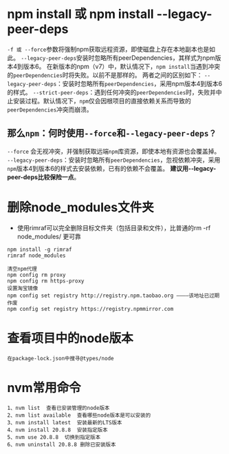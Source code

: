 # npm install 或 npm install --legacy-peer-deps
`-f 或 --force`参数将强制npm获取远程资源，即使磁盘上存在本地副本也是如此。
`--legacy-peer-deps`安装时忽略所有peerDependencies，其样式为npm版本4到版本6。
在新版本的npm（v7）中，默认情况下，`npm install`当遇到冲突的`peerDependencies`时将失败。以前不是那样的。
两者之间的区别如下：
`--legacy-peer-deps`：安装时忽略所有`peerDependencies`，采用npm版本4到版本6的样式。
`--strict-peer-deps`：遇到任何冲突的`peerDependencies`时，失败并中止安装过程。默认情况下，`npm`仅会因根项目的直接依赖关系而导致的`peerDependencies`冲突而崩溃。
## 那么`npm`：何时使用`--force`和`--legacy-peer-deps？`
`--force` 会无视冲突，并强制获取远端`npm`库资源，即使本地有资源也会覆盖掉。
`--legacy-peer-deps`：安装时忽略所有`peerDependencies`，忽视依赖冲突，采用`npm`版本4到版本6的样式去安装依赖，已有的依赖不会覆盖。
**建议用--legacy-peer-deps比较保险一点**。

# 删除node_modules文件夹
- 使用rimraf可以完全删除目标文件夹（包括目录和文件），比普通的rm -rf node_modules/ 更可靠
```
npm install -g rimraf
rimraf node_modules

清空npm代理
npm config rm proxy
npm config rm https-proxy
设置淘宝镜像
npm config set registry http://registry.npm.taobao.org ————该地址已过期作废
npm config set registry https://registry.npmmirror.com
```

# 查看项目中的node版本
    在package-lock.json中搜寻@types/node

# nvm常用命令
    1、nvm list  查看已安装管理的node版本
    2、nvm list available  查看哪些node版本是可以安装的
    3、nvm install latest  安装最新的LTS版本
    4、nvm install 20.8.8  安装指定版本
    5、nvm use 20.8.8  切换到指定版本
    6、nvm uninstall 20.8.8 删除已安装版本
